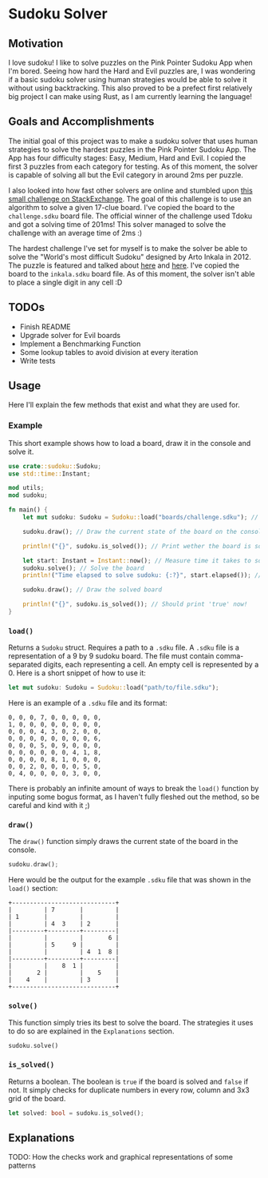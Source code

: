 # Sudoku Solver
## Motivation
I love sudoku! I like to solve puzzles on the Pink Pointer Sudoku App when I'm bored. Seeing how hard
the Hard and Evil puzzles are, I was wondering if a basic sudoku solver using human 
strategies would be able to solve it without using backtracking. This also proved to be 
a prefect first relatively big project I can make using Rust, as I am currently learning the language!

## Goals and Accomplishments
The initial goal of this project was to make a sudoku solver that uses human strategies to
solve the hardest puzzles in the Pink Pointer Sudoku App. The App has four difficulty stages:
Easy, Medium, Hard and Evil. I copied the first 3 puzzles from each category for testing.
As of this moment, the solver is capable of solving all but the Evil category in around 2ms
per puzzle.

I also looked into how fast other solvers are online and stumbled upon 
[this small challenge on StackExchange](https://codegolf.stackexchange.com/questions/190727/the-fastest-sudoku-solver).
The goal of this challenge is to use an algorithm to solve a given 17-clue board. I've copied
the board to the `challenge.sdku` board file. The official winner of the challenge used Tdoku and
got a solving time of 201ms! This solver managed to solve the challenge with an average time of 2ms :)

The hardest challenge I've set for myself is to make the solver be able to solve the "World's most difficult
Sudoku" designed by Arto Inkala in 2012. The puzzle is featured and talked about
[here](https://abcnews.go.com/blogs/headlines/2012/06/can-you-solve-the-hardest-ever-sudoku) and 
[here](https://sudoku2.com/play-the-hardest-sudoku-in-the-world/). I've copied the board to the
`inkala.sdku` board file. As of this moment, the solver isn't able to place a single digit in any cell :D

## TODOs
- Finish README
- Upgrade solver for Evil boards
- Implement a Benchmarking Function
- Some lookup tables to avoid division at every iteration
- Write tests

## Usage
Here I'll explain the few methods that exist and what they are used for.
### Example
This short example shows how to load a board, draw it in the console and solve it.
```rust
use crate::sudoku::Sudoku;
use std::time::Instant;

mod utils;
mod sudoku;

fn main() {
    let mut sudoku: Sudoku = Sudoku::load("boards/challenge.sdku"); // Load a sudoku board by passing the .sdku file path

    sudoku.draw(); // Draw the current state of the board on the console

    println!("{}", sudoku.is_solved()); // Print wether the board is solved or not

    let start: Instant = Instant::now(); // Measure time it takes to solve
    sudoku.solve(); // Solve the board
    println!("Time elapsed to solve sudoku: {:?}", start.elapsed()); // Print time it took to solve

    sudoku.draw(); // Draw the solved board

    println!("{}", sudoku.is_solved()); // Should print 'true' now!
}
```
### `load()`
Returns a `Sudoku` struct. Requires a path to a `.sdku` file. A `.sdku` file is
a representation of a 9 by 9 sudoku board. The file must contain comma-separated
digits, each representing a cell. An empty cell is represented by a 0. Here is a 
short snippet of how to use it:
```rust
let mut sudoku: Sudoku = Sudoku::load("path/to/file.sdku");
```
Here is an example of a `.sdku` file and its format:
```
0, 0, 0, 7, 0, 0, 0, 0, 0,
1, 0, 0, 0, 0, 0, 0, 0, 0,
0, 0, 0, 4, 3, 0, 2, 0, 0,
0, 0, 0, 0, 0, 0, 0, 0, 6,
0, 0, 0, 5, 0, 9, 0, 0, 0,
0, 0, 0, 0, 0, 0, 4, 1, 8,
0, 0, 0, 0, 8, 1, 0, 0, 0,
0, 0, 2, 0, 0, 0, 0, 5, 0,
0, 4, 0, 0, 0, 0, 3, 0, 0,
```
There is probably an infinite amount of ways to break the `load()` function by inputing
some bogus format, as I haven't fully fleshed out the method, so be careful and kind with it ;)
### `draw()`
The `draw()` function simply draws the current state of the board in the console.
```rust
sudoku.draw();
```
Here would be the output for the example `.sdku` file that was shown in the `load()` section:
```
+-----------------------------+
|         | 7       |         |
| 1       |         |         |
|         | 4  3    | 2       |
|---------+---------+---------|
|         |         |       6 |
|         | 5     9 |         |
|         |         | 4  1  8 |
|---------+---------+---------|
|         |    8  1 |         |
|       2 |         |    5    |
|    4    |         | 3       |
+-----------------------------+
```
### `solve()`
This function simply tries its best to solve the board. The strategies it uses to do so are
explained in the `Explanations` section.
```rust
sudoku.solve()
```
### `is_solved()`
Returns a boolean. The boolean is `true` if the board is solved and `false` if not. It simply
checks for duplicate numbers in every row, column and 3x3 grid of the board.
```rust
let solved: bool = sudoku.is_solved();
```

## Explanations
TODO: How the checks work and graphical representations of some patterns
